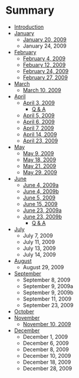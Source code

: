 # Summary

* [Introduction](README.md)
* [January](january.md)
  * [January 20, 2009](january/january-20-2009.md)
  * January 24, 2009
* [February](february.md)
  * [February 4, 2009](february/february-4-2009.md)
  * [Febuary 12, 2009](february/febuary-12-2009.md)
  * [February 24, 2009](february/february-24-2009.md)
  * [February 27, 2009](february/february-27-2009.md)
* [March](march.md)
  * [March 10, 2009](march/march-10-2009.md)
* [April](april.md)
  * [April 3, 2009](april/april-3-2009.md)
    * [Q & A](april/april-3-2009/q-and-a.md)
  * [April 5, 2009](april/april-5-2009.md)
  * [April 6, 2009](april/april-6-2009.md)
  * [April 7, 2009](april/april-7-2009.md)
  * [April 14, 2009](april/april-14-2009.md)
  * [April 23, 2009](april/april-23-2009.md)
* [May](may.md)
  * [May 9, 2009](may/may-9-2009.md)
  * [May 18, 2009](may/may-18-2009.md)
  * [May 21, 2009](may/may-21-2009.md)
  * [May 29, 2009](may/may-29-2009.md)
* [June](june.md)
  * [June 4, 2009a](june/june-4-2009.md)
  * [June 4, 2009b](june/june-4-2009b.md)
  * [June 5, 2009](june/june-5-2009.md)
  * [June 15, 2009](june/june-15-2009.md)
  * [June 23, 2009a](june/june-23-2009.md)
  * [June 23, 2009b](june/june-23-2009b.md)
    * [Q & A](june/june-23-2009b/q-and-a.md)
* [July](july.md)
  * July 7, 2009
  * July 11, 2009
  * July 13, 2009
  * July 14, 2009
* [August](august.md)
  * August 29, 2009
* [September](september.md)
  * September 8, 2009
  * September 9, 2009a
  * September 9, 2009b
  * September 11, 2009
  * September 23, 2009
* [October](october.md)
* [November](november.md)
  * [November 10, 2009](november/november-10-2009.md)
* [December](december.md)
  * December 1, 2009
  * December 6, 2009
  * December 8, 2009
  * December 10, 2009
  * December 18, 2009
  * December 28, 2009

